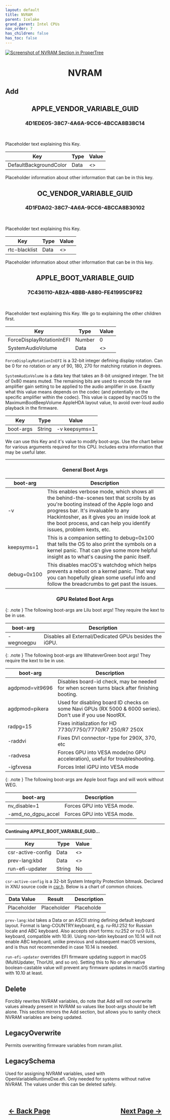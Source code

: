 ```yaml
---
layout: default
title: NVRAM
parent: Icelake
grand_parent: Intel CPUs
nav_order: 7
has_children: false
has_toc: false
---
```


<style>
  .navigation-container {
    display: flex;
    justify-content: space-between;
    align-items: center;
    width: 100%;
  }
  
  .nav-button {
    margin: 10px;
  }

  .section-title{
    text-align: center
  }

  .key-title{
    text-align: left
  }

  .key-entry{
    text-align: center
  }
</style>

<a align="center" href=""><img src="../../../../assets/" alt="Screenshot of NVRAM Section in ProperTree"></a>

<h1 class="section-title">NVRAM</h1>

<h2 class="key-title">Add</h2>

<h2 class="key-entry">APPLE_VENDOR_VARIABLE_GUID</h2>
<h3 class="key-entry">4D1EDE05-38C7-4A6A-9CC6-4BCCA8B38C14</h3>
<br>

Placeholder text explaining this Key.

| Key | Type | Value |
| --- | --- | --- |
| DefaultBackgroundColor | Data | <> |

Placeholder information about other information that can be in this key.

<h2 class="key-entry">OC_VENDOR_VARIABLE_GUID</h2>
<h3 class="key-entry">4D1FDA02-38C7-4A6A-9CC6-4BCCA8B30102</h3>
<br>

Placeholder text explaining this Key.

| Key | Type | Value |
| --- | --- | --- |
| rtc-blacklist | Data | <> |

Placeholder information about other information that can be in this key.

<h2 class="key-entry">APPLE_BOOT_VARIABLE_GUID</h2>
<h3 class="key-entry">7C436110-AB2A-4BBB-A880-FE41995C9F82</h3>
<br>

Placeholder text explaining this Key. We go to explaining the other children first.

| Key | Type | Value |
| --- | --- | --- |
| ForceDisplayRotationInEFI | Number | 0 |
| SystemAudioVolume | Data | <> |

``ForceDisplayRotationInEFI`` is a 32-bit integer defining display rotation. Can be 0 for no rotation or any of 90, 180, 270 for matching rotation in degrees.

``SystemAudioVolume`` is a data key that takes an 8-bit unsigned integer. The bit of 0x80 means muted. The remaining bits are used to encode the raw amplifier gain setting to be applied to the audio amplifier in use. Exactly what this value means depends on the codec (and potentially on the specific amplifier within the codec). This value is capped by macOS to the MaximumBootBeepVolume AppleHDA layout value, to avoid over-loud audio playback in the firmware.
<br>

| Key | Type | Value |
| ----- | ----- | ----- |
| boot-args | String | -v keepsyms=1 |

We can use this Key and it's value to modify boot-args. Use the chart below for various arguments required for this CPU. Includes extra information that may be useful later.

<hr>
<h3 class="key-entry">General Boot Args</h3>

| boot-arg | Description | 
| ----- | ----- |
| -v | This enables verbose mode, which shows all the behind-the-scenes text that scrolls by as you're booting instead of the Apple logo and progress bar. It's invaluable to any Hackintosher, as it gives you an inside look at the boot process, and can help you identify issues, problem kexts, etc. |
| keepsyms=1 | This is a companion setting to debug=0x100 that tells the OS to also print the symbols on a kernel panic. That can give some more helpful insight as to what's causing the panic itself. |
| debug=0x100 | This disables macOS's watchdog which helps prevents a reboot on a kernel panic. That way you can hopefully glean some useful info and follow the breadcrumbs to get past the issues. |

<h3 class="key-entry">GPU Related Boot Args</h3>

{: .note }
The following boot-args are Lilu boot args! They require the kext to be in use.

| boot-arg | Description |
| ----- | ----- |
| -wegnoegpu | Disables all External/Dedicated GPUs besides the iGPU. |

{: .note }
The following boot-args are WhateverGreen boot args! They require the kext to be in use.

| boot-arg | Description | 
| ----- | ----- |
| agdpmod=vit9696 | Disables board-id check, may be needed for when screen turns black after finishing booting. |
| agdpmod=pikera | Used for disabling board ID checks on some Navi GPUs (RX 5000 & 6000 series). Don't use if you use NootRX. |
| radpg=15 | Fixes initialization for HD 7730/7750/7770/R7 250/R7 250X |
| -raddvi | Fixes DVI connector-type for 290X, 370, etc |
| -radvesa | Forces GPU into VESA mode(no GPU acceleration), useful for troubleshooting. |
| -igfxvesa | Forces Intel iGPU into VESA mode |

{: .note }
The following boot-args are Apple boot flags and will work without WEG.

| boot-arg | Description | 
| ----- | ----- |
| nv_disable=1 | Forces GPU into VESA mode. |
| -amd_no_dgpu_accel | Forces GPU into VESA mode. |

<hr>
<b>Continuing APPLE_BOOT_VARIABLE_GUID...</b>
<br>

| Key | Type | Value |
| --- | --- | --- |
| csr-active-config | Data | <> |
| prev-lang:kbd | Data | <> |
| run-efi-updater | String | No |

``csr-active-config`` is a 32-bit System Integrity Protection bitmask. Declared in XNU source code in [csr.h](https://raw.githubusercontent.com/apple-oss-distributions/xnu/main/bsd/sys/csr.h). Below is a chart of common choices.

| Data Value | Result | Description |
| --- | --- | --- |
| Placeholder | Placeholder | Placeholde |

``prev-lang:kbd`` takes a Data or an ASCII string defining default keyboard layout. Format is lang-COUNTRY:keyboard, e.g. ru-RU:252 for Russian locale and ABC keyboard. Also accepts short forms:
ru:252 or ru:0 (U.S. keyboard, compatible with 10.9). Using non-latin keyboard on 10.14 will not enable ABC keyboard, unlike previous and subsequent macOS versions, and is thus not recommended in case 10.14 is needed.

``run-efi-updater`` overrides EFI firmware updating support in macOS (MultiUpdater, ThorUtil, and so on). Setting this to No or alternative boolean-castable value will prevent any firmware updates in macOS starting with 10.10 at least.

<h2 class="key-title">Delete</h2>

Forcibly rewrites NVRAM variables, do note that Add will not overwrite values already present in NVRAM so values like boot-args should be left alone. This section mirrors the Add section, but allows you to sanity check NVRAM variables are being updated.

<h2 class="key-title">LegacyOverwrite</h2>

Permits overwriting firmware variables from nvram.plist.

<h2 class="key-title">LegacySchema</h2>

Used for assigning NVRAM variables, used with OpenVariableRuntimeDxe.efi. Only needed for systems without native NVRAM. The values under this can be deleted safely.

<h2 align="center">
  <br>
  <div class="navigation-container">
    <a class="nav-button" href="../06-Misc/">&larr; Back Page</a>
    <a class="nav-button" href="../08-PlatformInfo/">Next Page &rarr;</a>
  </div>
  <br>
</h2>
